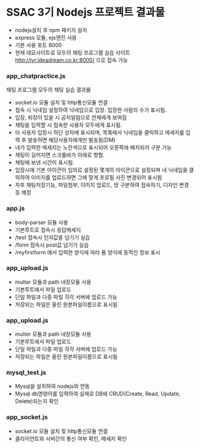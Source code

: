 # SSAC 3기 Nodejs 프로젝트 결과물

* nodejs설치 후 npm 패키지 설치
* express 모듈, ejs엔진 사용
* 기본 사용 포트 8000
* 현재 데모사이트로 모두의 채팅 프로그램 실습 사이트 http://jyr.ideadream.co.kr:8000/ 으로 접속 가능

### app_chatpractice.js
채팅 프로그램 모두의 채팅 실습 결과물
* socket.io 모듈 설치 및 http통신모듈 연결
* 접속 시 닉네임 설정하여 닉네임으로 입장. 입장한 사람의 수가 표시됨.
* 입장, 퇴장이 있을 시 공지알림으로 전체에게 보여짐
* 채팅을 입력할 시 접속한 사용자 모두에게 표시됨.
* 타 사용자 입장시 하단 상자에 표시되며, 목록에서 닉네임을 클릭하고 메세지를 입력 후 발송하면 해당사용자에게만 발송됨(DM)
* 내가 입력한 메세지는 노란색으로 표시되어 오른쪽에 배치되어 구분 가능
* 채팅이 길어지면 스크롤바가 아래로 향함.
* 채팅에 보낸 시간이 표시됨.
* 입장시에 기본 아이콘이 임의로 설정된 몇개의 아이콘으로 설정되며 내 닉네임을 클릭하여 이미지를 업로드하면 그에 맞게 프로필 사진 변경되어 표시됨
* 차후 채팅저장기능, 파일첨부, 이미지 업로드, 방 구분하여 접속하기, 디자인 변경 등 예정

### app.js
* body-parser 모듈 사용
* 기본루트로 접속시 응답메세지
* /test 접속시 인자값을 넘기기 실습
* /form 접속시 post값 넘기기 실습
* /myfirstform 에서 입력한 양식에 따라 폼 양식에 동적인 정보 표시

### app_upload.js
* multer 모듈과 path 내장모듈 사용
* 기본루트에서 파일 업로드
* 단일 파일과 다중 파일 각각 서버에 업로드 가능
* 저장되는 파일은 올린 원본파일이름으로 표시됨

### app_upload.js
* multer 모듈과 path 내장모듈 사용
* 기본루트에서 파일 업로드
* 단일 파일과 다중 파일 각각 서버에 업로드 가능
* 저장되는 파일은 올린 원본파일이름으로 표시됨

### mysql_test.js
* Mysql을 설치하여 nodejs와 연동
* Mysql db명령어를 입력하여 실제로 DB에 CRUD(Create, Read, Update, Delete)되는지 확인

### app_socket.js
* socket.io 모듈 설치 및 http통신모듈 연결
* 클라이언트와 서버간의 통신 여부 확인, 메세지 확인
